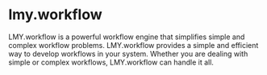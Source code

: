 # lmy.workflow 
LMY.workflow is a powerful workflow engine that simplifies simple and complex workflow problems.
LMY.workflow provides a simple and efficient way to develop workflows in your system.
Whether you are dealing with simple or complex workflows, LMY.workflow can handle it all.